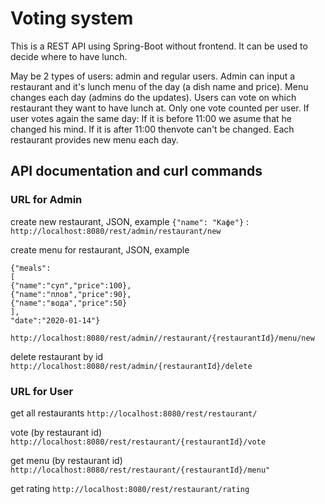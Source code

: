 Voting system
===========
This is a REST API using Spring-Boot without frontend.
It can be used to decide where to have lunch.

May be 2 types of users: admin and regular users. 
Admin can input a restaurant and it's lunch menu of the day (a dish name and price). 
Menu changes each day (admins do the updates). 
Users can vote on which restaurant they want to have lunch at. Only one vote counted per user. 
If user votes again the same day: If it is before 11:00 we asume that he changed his mind. If it is after 11:00 thenvote can't be changed. 
Each restaurant provides new menu each day.

## **API documentation and curl commands**

### URL for Admin

create new restaurant, JSON, example `{"name": "Кафе"}` :
`http://localhost:8080/rest/admin/restaurant/new`

create menu for restaurant, JSON, example 
``` 
{"meals":
[
{"name":"суп","price":100},
{"name":"плов","price":90},
{"name":"вода","price":50}
],
"date":"2020-01-14"}
``` 

`http://localhost:8080/rest/admin//restaurant/{restaurantId}/menu/new`

delete restaurant by id
`http://localhost:8080/rest/admin/{restaurantId}/delete`

### URL for User

get all restaurants 
`http://localhost:8080/rest/restaurant/`

vote (by restaurant id)
`http://localhost:8080/rest/restaurant/{restaurantId}/vote`

get menu (by restaurant id)
`http://localhost:8080/rest/restaurant/{restaurantId}/menu"`

get rating
`http://localhost:8080/rest/restaurant/rating`